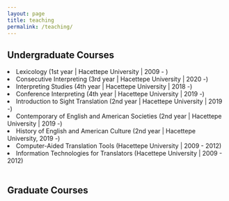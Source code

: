 ```yaml
---
layout: page
title: teaching
permalink: /teaching/
---
```


<h2>Undergraduate Courses</h2>
<li>Lexicology (1st year | Hacettepe University | 2009 - )</li>
<li>Consecutive Interpreting (3rd year | Hacettepe University | 2020 -)</li>
<li>Interpreting Studies (4th year | Hacettepe University | 2018 -)</li>
<li>Conference Interpreting (4th year | Hacettepe University | 2019 -)</li>
<li>Introduction to Sight Translation (2nd year | Hacettepe University | 2019 -)</li>
<li>Contemporary of English and American Societies (2nd year | Hacettepe University | 2019 -)</li>
<li>History of English and American Culture (2nd year | Hacettepe University, 2019 -)</li>
<li>Computer-Aided Translation Tools (Hacettepe University | 2009 - 2012)</li>
<li>Information Technologies for Translators (Hacettepe University | 2009 - 2012)</li>
<br>

<h2>Graduate Courses</h2>
